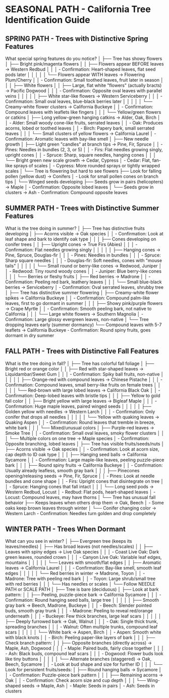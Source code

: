 # SEASONAL PATH - California Tree Identification Guide

## SPRING PATH - Trees with Distinctive Spring Features

What special spring features do you notice?
│
├── Tree has showy flowers
│   ├── Bright pink/magenta flowers
│   │   ├── Flowers appear BEFORE leaves → Western Redbud
│   │   │   - Confirmation: Heart-shaped leaves, flat seed pods later
│   │   │
│   │   └── Flowers appear WITH leaves → Flowering Plum/Cherry
│   │       - Confirmation: Small toothed leaves, fruit later in season
│   │
│   ├── White flowers
│   │   ├── Large, flat white "flowers" (actually bracts) → Pacific Dogwood
│   │   │   - Confirmation: Opposite oval leaves with parallel veins
│   │   │
│   │   ├── White star-like flowers → Western Serviceberry
│   │   │   - Confirmation: Small oval leaves, blue-black berries later
│   │   │
│   │   └── Creamy-white flower clusters → California Buckeye
│   │       - Confirmation: Compound leaves with leaflets like fingers
│   │
│   └── Yellow/green flowers or catkins
│       ├── Long yellow-green hanging catkins → Alder, Oak, Birch
│       │   - Alder: Small woody cone-like fruits, serrated leaves
│       │   - Oak: Produces acorns, lobed or toothed leaves
│       │   - Birch: Papery bark, small serrated leaves
│       │
│       └── Small clusters of yellow flowers → California Laurel
│           - Confirmation: Aromatic leaves with bay-like smell
│
├── New needle growth
│   ├── Light green "candles" at branch tips → Pine, Fir, Spruce
│   │   - Pines: Needles in bundles (2, 3, or 5) 
│   │   - Firs: Flat needles growing singly, upright cones
│   │   - Spruce: Sharp, square needles, hanging cones
│   │
│   └── Bright green new scale growth → Cedar, Cypress
│       - Cedar: Flat, fan-like sprays of scales
│       - Cypress: More rounded sprays or tightly wrapped scales
│
└── Tree is flowering but hard to see flowers
    ├── Look for falling pollen (yellow dust) → Conifers
    │   - Look for small pollen cones on branch tips
    │
    └── Winged seeds developing
        ├── Seeds grow in pairs (helicopters) → Maple
        │   - Confirmation: Opposite lobed leaves
        │
        └── Seeds grow in clusters → Ash
            - Confirmation: Compound opposite leaves

## SUMMER PATH - Trees with Distinctive Summer Features

What is the tree doing in summer?
│
├── Tree has distinctive fruits developing
│   ├── Acorns visible → Oak species
│   │   - Confirmation: Look at leaf shape and bark to identify oak type
│   │
│   ├── Cones developing on conifer trees
│   │   ├── Upright cones → True Firs (Abies)
│   │   │   - Confirmation: Flat needles growing singly
│   │   │
│   │   ├── Hanging cones → Pine, Spruce, Douglas-fir
│   │   │   - Pines: Needles in bundles
│   │   │   - Spruce: Sharp square needles
│   │   │   - Douglas-fir: Soft needles, cones with "mouse tails"
│   │   │
│   │   └── Small round or berry-like cones → Redwood, Juniper
│   │       - Redwood: Tiny round woody cones
│   │       - Juniper: Blue berry-like cones
│   │
│   └── Berries or fleshy fruits
│       ├── Red berries → Madrone
│       │   - Confirmation: Peeling red bark, leathery leaves
│       │
│       └── Small blue-black berries → Serviceberry
│           - Confirmation: Oval serrated leaves, shrubby tree
│
├── Tree has distinctive summer flowering
│   ├── Creamy-white flower spikes → California Buckeye
│   │   - Confirmation: Compound palm-like leaves, first to go dormant in summer
│   │
│   ├── Showy pink/purple flowers → Crape Myrtle
│   │   - Confirmation: Smooth peeling bark, not native to California
│   │
│   └── Large white flowers → Southern Magnolia
│       - Confirmation: Large glossy evergreen leaves, non-native
│
└── Tree dropping leaves early (summer dormancy)
    └── Compound leaves with 5-7 leaflets → California Buckeye
        - Confirmation: Round spiny fruits, goes dormant in dry summer

## FALL PATH - Trees with Distinctive Fall Features

What is the tree doing in fall?
│
├── Tree has colorful fall foliage
│   ├── Bright red or orange color
│   │   ├── Red with star-shaped leaves → Liquidambar/Sweet Gum
│   │   │   - Confirmation: Spiky ball fruits, non-native
│   │   │
│   │   ├── Orange-red with compound leaves → Chinese Pistache
│   │   │   - Confirmation: Compound leaves, small berry-like fruits on female trees
│   │   │
│   │   └── Red-brown with large lobed leaves → California Black Oak
│   │       - Confirmation: Deep-lobed leaves with bristle tips
│   │
│   ├── Yellow to gold fall color
│   │   ├── Bright yellow with large leaves → Bigleaf Maple
│   │   │   - Confirmation: Huge maple leaves, paired winged seeds
│   │   │
│   │   ├── Golden yellow with needles → Western Larch
│   │   │   - Confirmation: Only conifer that drops all needles
│   │   │
│   │   └── Yellow with quaking leaves → Quaking Aspen
│   │       - Confirmation: Round leaves that tremble in breeze, white bark
│   │
│   └── Mixed/unusual colors
│       ├── Purple-red leaves → Smoke Tree
│       │   - Confirmation: Small oval leaves, smoky flower clusters
│       │
│       └── Multiple colors on one tree → Maple species
│           - Confirmation: Opposite branching, lobed leaves
│
├── Tree has visible fruits/seeds/nuts
│   ├── Acorns visible → Oak species
│   │   - Confirmation: Look at acorn size, cap depth to ID oak type
│   │
│   ├── Hanging seed balls → California Sycamore
│   │   - Confirmation: Large maple-like leaves, peeling puzzle-piece bark
│   │
│   ├── Round spiny fruits → California Buckeye
│   │   - Confirmation: Usually already leafless, smooth gray bark
│   │
│   ├── Pinecones opening/releasing seeds → Pine, Fir, Spruce
│   │   - Pines: Look at needle bundles and cone shape
│   │   - Firs: Upright cones that disintegrate on tree
│   │   - Spruce: Hanging cones that fall intact
│   │
│   └── Long seed pods → Western Redbud, Locust
│       - Redbud: Flat pods, heart-shaped leaves
│       - Locust: Compound leaves, may have thorns
│
└── Tree has unusual fall behavior
    ├── Keeps leaves when others drop them → Oak, Beech
    │   - Some oaks keep brown leaves through winter
    │
    └── Conifer changing color → Western Larch
        - Confirmation: Needles turn golden and drop completely

## WINTER PATH - Trees When Dormant

What can you see in winter?
│
├── Evergreen tree (keeps its leaves/needles)
│   ├── Has broad leaves (not needles/scales)
│   │   ├── Leaves with spiny edges → Live Oak species
│   │   │   - Coast Live Oak: Dark green leaves, rounded crown
│   │   │   - Canyon Live Oak: Variable leaf edges, mountains
│   │   │
│   │   └── Leaves with smooth/flat edges
│   │       ├── Aromatic leaves → California Laurel
│   │       │   - Confirmation: Bay-like smell, smooth leaf edges
│   │       │
│   │       └── Red berries in winter → Madrone, Toyon
│   │           - Madrone: Tree with peeling red bark
│   │           - Toyon: Large shrub/small tree with red berries
│   │
│   └── Has needles or scales
│       └── Follow NEEDLE PATH or SCALE PATH
│
├── Tree is bare (deciduous)
│   ├── Look at bark pattern:
│   │   ├── Peeling, puzzle-piece bark → California Sycamore
│   │   │   - Confirmation: Round hanging seed balls, large tree
│   │   │
│   │   ├── Smooth gray bark → Beech, Madrone, Buckeye
│   │   │   - Beech: Slender pointed buds, smooth gray trunk
│   │   │   - Madrone: Peeling to reveal red/orange underneath
│   │   │   - Buckeye: Few thick branches, large leaf scars
│   │   │
│   │   ├── Deeply furrowed bark → Oak, Walnut
│   │   │   - Oak: Single thick trunk, spreading branches
│   │   │   - Walnut: Often multiple trunks, compound leaf scars
│   │   │
│   │   └── White bark → Aspen, Birch
│   │       - Aspen: Smooth white with black knots
│   │       - Birch: Peeling paper-like layers of bark
│   │
│   ├── Check branch pattern:
│   │   ├── Opposite branches (directly across) → Maple, Ash, Dogwood
│   │   │   - Maple: Paired buds, fairly close together
│   │   │   - Ash: Black buds, compound leaf scars
│   │   │   - Dogwood: Flower buds look like tiny buttons
│   │   │
│   │   └── Alternate branches (staggered) → Oak, Beech, Sycamore
│   │       - Look at bud shape and size for further ID
│   │
│   └── Look for persistent fruits/seeds:
│       ├── Round hanging balls → Sycamore
│       │   - Confirmation: Puzzle-piece bark pattern
│       │
│       ├── Remaining acorns → Oak
│       │   - Confirmation: Check acorn size and cup depth
│       │
│       └── Wing-shaped seeds → Maple, Ash
│           - Maple: Seeds in pairs
│           - Ash: Seeds in clusters